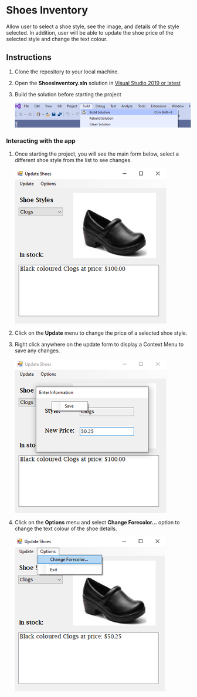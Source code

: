 # Shoes Inventory

Allow user to select a shoe style, see the image, and details of the style selected.
In addition, user will be able to update the shoe price of the selected style
and change the text colour.

## Instructions

1. Clone the repository to your local machine.
2. Open the **ShoesInventory.sln** solution in [Visual Studio 2019 or latest](https://visualstudio.microsoft.com/)
3. Build the solution before starting the project
   
   <img src="./assets/images/build-solution.PNG"/>

### Interacting with the app

1. Once starting the project, you will see the main form below, select a different shoe style from the list to see changes.
   
   <img src="./assets/images/main-menu.PNG"/>
2. Click on the **Update** menu to change the price of a selected shoe style.
3. Right click anywhere on the update form to display a Context Menu to save any changes.
   
   <img src="./assets/images/update-shoeInfo.PNG"/>
4. Click on the **Options** menu and select **Change Forecolor...** option to change the text colour of the shoe details.
   
   <img src="./assets/images/change-textColour.PNG"/>
